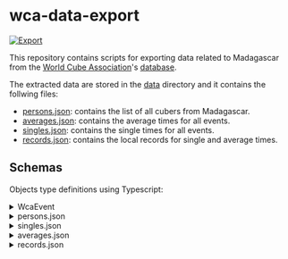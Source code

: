 # wca-data-export

[![Export](https://github.com/mac-mg/wca-db-export/actions/workflows/export.yml/badge.svg)](<[https://github.com/mac-mg/wca-db-export/actions/workflows/export.yml](https://github.com/mac-mg/wca-db-export/actions/workflows/export.yml)>)

This repository contains scripts for exporting data related to Madagascar from the [World Cube Association](https://www.worldcubeassociation.org/)'s [database](https://www.worldcubeassociation.org/export/results).

The extracted data are stored in the [data](./data) directory and it contains the follwing files:

- [persons.json](./data/persons.json): contains the list of all cubers from Madagascar.
- [averages.json](./data/averages.json): contains the average times for all events.
- [singles.json](./data/singles.json): contains the single times for all events.
- [records.json](./data/records.json): contains the local records for single and average times.

## Schemas

Objects type definitions using Typescript:

<details>
<summary>WcaEvent</summary><br>

```typescript
type WcaEvent =
  | "222"
  | "333"
  | "333bf"
  | "333fm"
  | "333mbf"
  | "333oh"
  | "444"
  | "444bf"
  | "555"
  | "555bf"
  | "666"
  | "777"
  | "clock"
  | "minx"
  | "pyram"
  | "skewb"
  | "sq1";
```

</details>

<details>
<summary>persons.json</summary><br>

The file is made of an array of `Person` as described bellow:

```typescript
type Person = {
  wcaId: string;
  name: string;
  gender: "m" | "f";
};
```

</details>

<details>
<summary>singles.json</summary><br>

The file is made of an array of `RankEntry` as described bellow:

```typescript
type RankEntry = {
  eventId: WcaEvent;
  rank: number;
  time: number;
  wcaId: string;
  name: string;
  gender: "m" | "f";
};
```

</details>

<details>
<summary>averages.json</summary><br>

The file is made of an array of `RankEntry` as described bellow:

```typescript
type RankEntry = {
  eventId: WcaEvent;
  rank: number;
  time: number;
  wcaId: string;
  name: string;
  gender: "m" | "f";
};
```

</details>

<details>
<summary>records.json</summary><br>

The file is described by the `Records` object bellow:

```typescript
type Records = {
  single: RecordEntry[];
  average: RecordEntry[];
};

type RecordEntry = {
  eventId: WcaEvent;
  time: number;
  wcaId: string;
  name: string;
};
```

</details>
